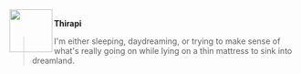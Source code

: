 <img align="left" height="75px" width="75px" src="https://cdna.artstation.com/p/assets/images/images/035/589/978/original/pixel-jeff-dream2.gif?1615369313">

<span font-size="28px">**Thirapi**</span> <img height="16px" src="https://thiraph.vercel.app/favicon.ico" />

>I'm either sleeping, daydreaming, or trying to make sense of what's really going on while lying on a thin mattress to sink into dreamland.
